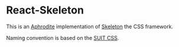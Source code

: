 # React-Skeleton
This is an [Aphrodite](https://github.com/Khan/aphrodite) implementation of [Skeleton](https://github.com/dhg/Skeleton/tree/master) the CSS framework.

Naming convention is based on the [SUIT CSS](https://github.com/suitcss/suit/blob/master/doc/README.md).
